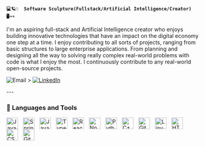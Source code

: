 

<!--
**Jay-tech456/Jay-tech456** is a ✨ _special_ ✨ repository because its `README.md` (this file) appears on your GitHub profile. 

Here are some ideas to get you started:

- 🔭 I’m currently working on ...
- 🌱 I’m currently learning ...
- 👯 I’m looking to collaborate on ...
- 🤔 I’m looking for help with ...
- 💬 Ask me about ...
- 📫 How to reach me: ...
- 😄 Pronouns: ...
- ⚡ Fun fact: ...
-->


**`💻🪐☃️  Software Sculpture(Fullstack/Artificial Intelligence/Creator)  🖥️⌨️☀️`**

I'm an aspiring full-stack and Artificial Intelligence creator who enjoys building innovative technologies that have an impact on the digital economy one step at a time. I enjoy contributing to all sorts of projects, ranging from basic structures to large enterprise applications. From planning and designing all the way to solving really complex real-world problems with code is what I enjoy the most. I continuously contribute to any real-world open-source projects.


<p align="left>
     <a href="mailto:manjeshprasad21@gmail.com"> 
          <img alt="Email" title "Please email me" src = "https://img.shields.io/badge/Gmail-D14836?style=for-the-badge&logo=gmail&logoColor=white"/>
     ></a> 
     <a href="https://www.linkedin.com/in/manjesh-p-91902919a/">
         <img alt="LinkedIn" title="Connect with me on LinkedIn"  src="https://img.shields.io/badge/LinkedIn-0077B5?style=for-the-badge&logo=linkedin&logoColor=white"/></a> 
      
</p> 
---



### 🧰 Languages and Tools
<div>
<img align="left" alt="Java" width="30px" style="padding-right:10px;" src="https://cdn.jsdelivr.net/gh/devicons/devicon/icons/java/java-original.svg"/>
<img align="left" alt="Spring" width="30px" style="padding-right:10px;" src="https://cdn.jsdelivr.net/gh/devicons/devicon/icons/spring/spring-original.svg" />
<img align="left" alt="JavaScript" width="30px" style="padding-right:10px;" src="https://cdn.jsdelivr.net/gh/devicons/devicon/icons/javascript/javascript-plain.svg" />
<img align="left" alt="TypeScript" width="30px" style="padding-right:10px;" src="https://cdn.jsdelivr.net/gh/devicons/devicon/icons/typescript/typescript-plain.svg" />
<img align="left" alt="React" width="30px" style="padding-right:10px;" src="https://cdn.jsdelivr.net/gh/devicons/devicon/icons/react/react-original.svg" />
<img align="left" alt="NodeJS" width="30px" style="padding-right:10px;" src="https://cdn.jsdelivr.net/gh/devicons/devicon/icons/nodejs/nodejs-original.svg" />
<img align="left" alt="Python" width="30px" style="padding-right:10px;" src="https://cdn.jsdelivr.net/gh/devicons/devicon/icons/python/python-plain.svg" />
<img align="left" alt="C++" width="30px" style="padding-right:10px;" src="https://cdn.jsdelivr.net/gh/devicons/devicon/icons/cplusplus/cplusplus-line.svg" />
<img align="left" alt="Git" width="30px" style="padding-right:10px;" src="https://cdn.jsdelivr.net/gh/devicons/devicon/icons/git/git-original.svg" />
<img align="left" alt="Linux" width="30px" style="padding-right:10px;" src="https://cdn.jsdelivr.net/gh/devicons/devicon/icons/linux/linux-original.svg" />
<img align="left" alt="HTML" width="30px" style="padding-right:10px;" src="https://cdn.jsdelivr.net/gh/devicons/devicon/icons/html5/html5-plain.svg" />
<img align="left" alt="CSS" width="30px" style="padding-right:10px;" src="https://cdn.jsdelivr.net/gh/devicons/devicon/icons/css3/css3-plain.svg" />
<img align="left" alt="GitHub" width="30px" style="padding-right:10px;" src="https://cdn.jsdelivr.net/gh/devicons/devicon/icons/github/github-original.svg" />
<br />
</div>
